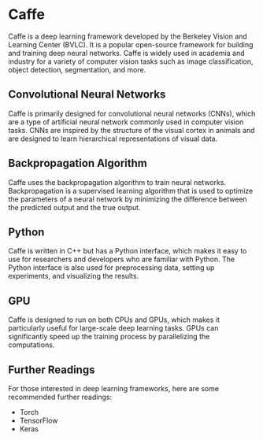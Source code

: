 # Caffe

Caffe is a deep learning framework developed by the Berkeley Vision and Learning Center (BVLC). It is a popular open-source framework for building and training deep neural networks. Caffe is widely used in academia and industry for a variety of computer vision tasks such as image classification, object detection, segmentation, and more.

## Convolutional Neural Networks

Caffe is primarily designed for convolutional neural networks (CNNs), which are a type of artificial neural network commonly used in computer vision tasks. CNNs are inspired by the structure of the visual cortex in animals and are designed to learn hierarchical representations of visual data.

## Backpropagation Algorithm

Caffe uses the backpropagation algorithm to train neural networks. Backpropagation is a supervised learning algorithm that is used to optimize the parameters of a neural network by minimizing the difference between the predicted output and the true output.

## Python

Caffe is written in C++ but has a Python interface, which makes it easy to use for researchers and developers who are familiar with Python. The Python interface is also used for preprocessing data, setting up experiments, and visualizing the results.

## GPU

Caffe is designed to run on both CPUs and GPUs, which makes it particularly useful for large-scale deep learning tasks. GPUs can significantly speed up the training process by parallelizing the computations.

## Further Readings

For those interested in deep learning frameworks, here are some recommended further readings:

- Torch
- TensorFlow
- Keras
